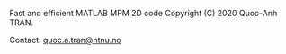 Fast and efficient MATLAB MPM 2D code
Copyright (C) 2020 Quoc-Anh TRAN.

Contact: quoc.a.tran@ntnu.no
